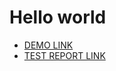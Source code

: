 # Hello world

- [DEMO LINK](https://anastasiiaaliinyk.github.io/layout_hello-world/index.html) <br>
- [TEST REPORT LINK](https://anastasiiaAliinyk.github.io/layout_hello-world/report/html_report/)
